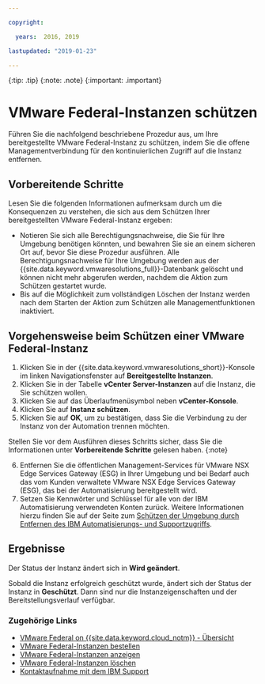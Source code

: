 ```yaml
---

copyright:

  years:  2016, 2019

lastupdated: "2019-01-23"

---
```


{:tip: .tip}
{:note: .note}
{:important: .important}

# VMware Federal-Instanzen schützen

Führen Sie die nachfolgend beschriebene Prozedur aus, um Ihre bereitgestellte VMware Federal-Instanz zu schützen, indem Sie die offene Managementverbindung für den kontinuierlichen Zugriff auf die Instanz entfernen.

## Vorbereitende Schritte

Lesen Sie die folgenden Informationen aufmerksam durch um die Konsequenzen zu verstehen, die sich aus dem Schützen Ihrer bereitgestellten VMware Federal-Instanz ergeben:

* Notieren Sie sich alle Berechtigungsnachweise, die Sie für Ihre Umgebung benötigen könnten, und bewahren Sie sie an einem sicheren Ort auf, bevor Sie diese Prozedur ausführen. Alle Berechtigungsnachweise für Ihre Umgebung werden aus der {{site.data.keyword.vmwaresolutions_full}}-Datenbank gelöscht und können nicht mehr abgerufen werden, nachdem die Aktion zum Schützen gestartet wurde.
* Bis auf die Möglichkeit zum vollständigen Löschen der Instanz werden nach dem Starten der Aktion zum Schützen alle Managementfunktionen inaktiviert.

## Vorgehensweise beim Schützen einer VMware Federal-Instanz

1. Klicken Sie in der {{site.data.keyword.vmwaresolutions_short}}-Konsole im linken Navigationsfenster auf **Bereitgestellte Instanzen**.
2. Klicken Sie in der Tabelle **vCenter Server-Instanzen** auf die Instanz, die Sie schützen wollen.
3. Klicken Sie auf das Überlaufmenüsymbol neben **vCenter-Konsole**.
4. Klicken Sie auf **Instanz schützen**.
5. Klicken Sie auf **OK**, um zu bestätigen, dass Sie die Verbindung zu der Instanz von der Automation trennen möchten.

  Stellen Sie vor dem Ausführen dieses Schritts sicher, dass Sie die Informationen unter **Vorbereitende Schritte** gelesen haben.
  {:note}

6. Entfernen Sie die öffentlichen Management-Services für VMware NSX Edge Services Gateway (ESG) in Ihrer Umgebung und bei Bedarf auch das vom Kunden verwaltete VMware NSX Edge Services Gateway (ESG), das bei der Automatisierung bereitgestellt wird.
7. Setzen Sie Kennwörter und Schlüssel für alle von der IBM Automatisierung verwendeten Konten zurück. Weitere Informationen hierzu finden Sie auf der Seite zum [Schützen der Umgebung durch Entfernen des IBM Automatisierungs- und Supportzugriffs](https://developer.ibm.com/answers/questions/452354/how-can-i-secure-my-environment-to-remove-access-b/).

## Ergebnisse

Der Status der Instanz ändert sich in **Wird geändert**.

Sobald die Instanz erfolgreich geschützt wurde, ändert sich der Status der Instanz in **Geschützt**. Dann sind nur die Instanzeigenschaften und der Bereitstellungsverlauf verfügbar.

### Zugehörige Links

* [VMware Federal on {{site.data.keyword.cloud_notm}} - Übersicht](/docs/services/vmwaresolutions/vcenter/vc_fed_overview.html)
* [VMware Federal-Instanzen bestellen](/docs/services/vmwaresolutions/vcenter/vc_fed_orderinginstance.html)
* [VMware Federal-Instanzen anzeigen](/docs/services/vmwaresolutions/vcenter/vc_fed_viewinginstance.html)
* [VMware Federal-Instanzen löschen](/docs/services/vmwaresolutions/vcenter/vc_fed_deletinginstance.html)
* [Kontaktaufnahme mit dem IBM Support](/docs/services/vmwaresolutions/vmonic/trbl_support.html)
